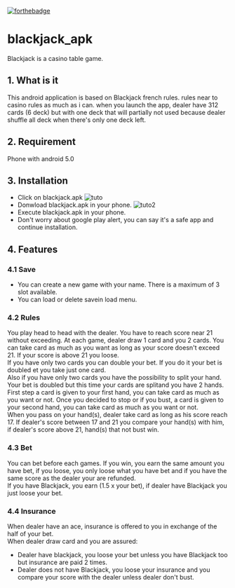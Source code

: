 [![forthebadge](https://forthebadge.com/images/badges/built-for-android.svg)](https://forthebadge.com)

# blackjack_apk
Blackjack is a casino table game. 

## 1. What is it

This android application is based on Blackjack french rules. rules near to casino rules as much as i can. when you launch the app, dealer have 312 cards (6 deck) but with one deck that will partially not used because dealer shuffle all deck when there's only one deck left.

## 2. Requirement
Phone with android 5.0 

## 3. Installation
- Click on blackjack.apk
![tuto](https://user-images.githubusercontent.com/69635921/161759680-320c986d-6c65-49e2-89bb-f97e9a1e0afc.jpg)
- Donwload blackjack.apk in your phone.
![tuto2](https://user-images.githubusercontent.com/69635921/161759729-7fff3157-e894-46e4-bba1-051dda19f1e6.jpg)
- Execute blackjack.apk in your phone.
- Don't worry about google play alert, you can say it's a safe app and continue installation.

## 4. Features

### 4.1 Save
- You can create a new game with your name. There is a maximum of 3 slot available.  
- You can load or delete savein load menu.

### 4.2 Rules

You play head to head with the dealer. You have to reach score near 21 without exceeding.
At each game, dealer draw 1 card and you 2 cards. You can take card as much as you want as long as your score doesn't exceed 21. If your score is above 21 you loose.  
If you have only two cards you can double your bet. If you do it your bet is doubled et you take just one card.  
Also if you have only two cards you have the possibility to split your hand. Your bet is doubled but this time your cards are splitand you have 2 hands.   First step a card is given to your first hand, you can take card as much as you want or not. Once you decided to stop or if you bust, a card is given to your second hand, you can take card as much as you want or not.  
When you pass on your hand(s), dealer take card as long as his score reach 17. If dealer's score between 17 and 21 you compare your hand(s) with him, if dealer's score above 21, hand(s) that not bust win.

### 4.3 Bet

You can bet before each games. If you win, you earn the same amount you have bet, if you loose, you only loose what you have bet and if you have the same score as the dealer your are refunded.  
If you have Blackjack, you earn (1.5 x your bet), if dealer have Blackjack you just loose your bet.

### 4.4 Insurance

When dealer have an ace, insurance is offered to you in exchange of the half of your bet.  
When dealer draw card and you are assured:
- Dealer have blackjack, you loose your bet unless you have Blackjack too but insurance are paid 2 times.
- Dealer does not have Blackjack, you loose your insurance and you compare your score with the dealer unless dealer don't bust.
